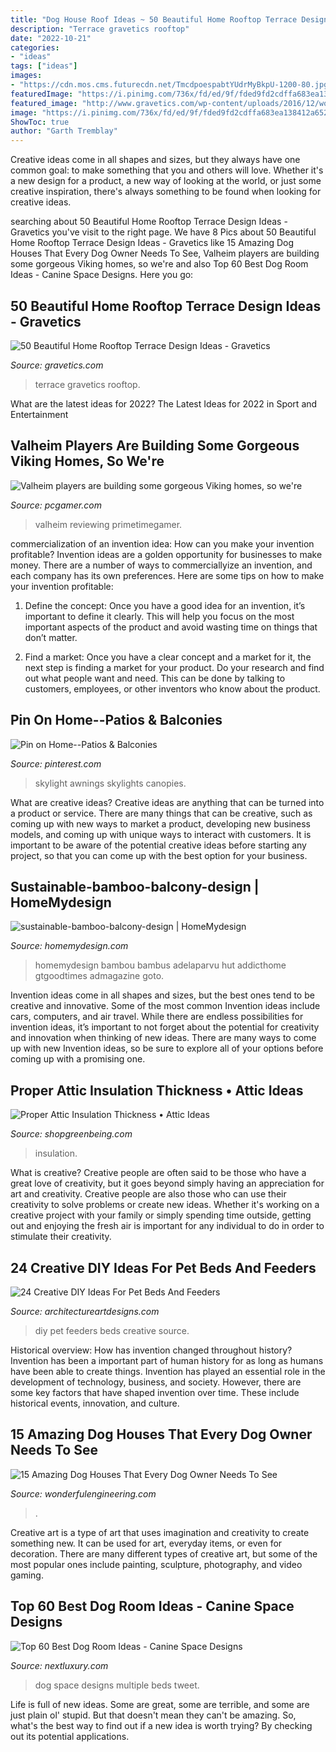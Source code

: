 ```yaml
---
title: "Dog House Roof Ideas ~ 50 Beautiful Home Rooftop Terrace Design Ideas"
description: "Terrace gravetics rooftop"
date: "2022-10-21"
categories:
- "ideas"
tags: ["ideas"]
images:
- "https://cdn.mos.cms.futurecdn.net/TmcdpoespabtYUdrMyBkpU-1200-80.jpg"
featuredImage: "https://i.pinimg.com/736x/fd/ed/9f/fded9fd2cdffa683ea138412a652d12f--metal-pergola-skylights.jpg"
featured_image: "http://www.gravetics.com/wp-content/uploads/2016/12/wooden-arbor-and-yellow-lighting.jpg"
image: "https://i.pinimg.com/736x/fd/ed/9f/fded9fd2cdffa683ea138412a652d12f--metal-pergola-skylights.jpg"
ShowToc: true
author: "Garth Tremblay"
---
```



Creative ideas come in all shapes and sizes, but they always have one common goal: to make something that you and others will love. Whether it's a new design for a product, a new way of looking at the world, or just some creative inspiration, there's always something to be found when looking for creative ideas.

	

		
searching about 50 Beautiful Home Rooftop Terrace Design Ideas - Gravetics you've visit to the right page. We have 8 Pics about 50 Beautiful Home Rooftop Terrace Design Ideas - Gravetics like 15 Amazing Dog Houses That Every Dog Owner Needs To See, Valheim players are building some gorgeous Viking homes, so we&#039;re and also Top 60 Best Dog Room Ideas - Canine Space Designs. Here you go:
		
    
## 50 Beautiful Home Rooftop Terrace Design Ideas - Gravetics

<img loading=lazy src="http://www.gravetics.com/wp-content/uploads/2016/12/wooden-arbor-and-yellow-lighting.jpg" onerror="this.onerror=null;this.src='https://tse3.mm.bing.net/th?id=OIP.PJ2uN1Cf8XEEGi9N85aTEAHaH_&amp;pid=15.1';" alt="50 Beautiful Home Rooftop Terrace Design Ideas - Gravetics">

_Source: gravetics.com_

>terrace gravetics rooftop. 

	

What are the latest ideas for 2022?
The Latest Ideas for 2022 in Sport and Entertainment

    
## Valheim Players Are Building Some Gorgeous Viking Homes, So We&#039;re

<img loading=lazy src="https://cdn.mos.cms.futurecdn.net/TmcdpoespabtYUdrMyBkpU-1200-80.jpg" onerror="this.onerror=null;this.src='https://tse4.mm.bing.net/th?id=OIP.XFAb_7BNKTr-brnqawGc2wHaEK&amp;pid=15.1';" alt="Valheim players are building some gorgeous Viking homes, so we&#039;re">

_Source: pcgamer.com_

>valheim reviewing primetimegamer. 

	

commercialization of an invention idea: How can you make your invention profitable?
Invention ideas are a golden opportunity for businesses to make money. There are a number of ways to commerciallyize an invention, and each company has its own preferences. Here are some tips on how to make your invention profitable:
1. Define the concept: Once you have a good idea for an invention, it’s important to define it clearly. This will help you focus on the most important aspects of the product and avoid wasting time on things that don’t matter.

2. Find a market: Once you have a clear concept and a market for it, the next step is finding a market for your product. Do your research and find out what people want and need. This can be done by talking to customers, employees, or other inventors who know about the product.


    
## Pin On Home--Patios &amp; Balconies

<img loading=lazy src="https://i.pinimg.com/736x/fd/ed/9f/fded9fd2cdffa683ea138412a652d12f--metal-pergola-skylights.jpg" onerror="this.onerror=null;this.src='https://tse3.mm.bing.net/th?id=OIP.QQK0jCd9wfg6Pghzh1ea_gHaJ6&amp;pid=15.1';" alt="Pin on Home--Patios &amp; Balconies">

_Source: pinterest.com_

>skylight awnings skylights canopies. 

	

What are creative ideas?
Creative ideas are anything that can be turned into a product or service. There are many things that can be creative, such as coming up with new ways to market a product, developing new business models, and coming up with unique ways to interact with customers. It is important to be aware of the potential creative ideas before starting any project, so that you can come up with the best option for your business.

    
## Sustainable-bamboo-balcony-design | HomeMydesign

<img loading=lazy src="https://homemydesign.com/wp-content/uploads/2019/12/sustainable-bamboo-balcony-design.jpg" onerror="this.onerror=null;this.src='https://tse3.mm.bing.net/th?id=OIP.PfWk_KY9OGZfoz2869eeFQHaKN&amp;pid=15.1';" alt="sustainable-bamboo-balcony-design | HomeMydesign">

_Source: homemydesign.com_

>homemydesign bambou bambus adelaparvu hut addicthome gtgoodtimes admagazine goto. 

	

Invention ideas come in all shapes and sizes, but the best ones tend to be creative and innovative. Some of the most common Invention ideas include cars, computers, and air travel. While there are endless possibilities for invention ideas, it’s important to not forget about the potential for creativity and innovation when thinking of new ideas. There are many ways to come up with new Invention ideas, so be sure to explore all of your options before coming up with a promising one.

    
## Proper Attic Insulation Thickness • Attic Ideas

<img loading=lazy src="https://shopgreenbeing.com/wp-content/uploads/2018/02/reduce-your-heating-bills-upgrading-your-attic-insulation-intended-for-proportions-2128-x-1424-1-630x380.jpg" onerror="this.onerror=null;this.src='https://tse1.mm.bing.net/th?id=OIP.uqUjAzH41WTjbtW3Om3J5AHaEd&amp;pid=15.1';" alt="Proper Attic Insulation Thickness • Attic Ideas">

_Source: shopgreenbeing.com_

>insulation. 

	

What is creative?
Creative people are often said to be those who have a great love of creativity, but it goes beyond simply having an appreciation for art and creativity. Creative people are also those who can use their creativity to solve problems or create new ideas. Whether it's working on a creative project with your family or simply spending time outside, getting out and enjoying the fresh air is important for any individual to do in order to stimulate their creativity.

    
## 24 Creative DIY Ideas For Pet Beds And Feeders

<img loading=lazy src="https://www.architectureartdesigns.com/wp-content/uploads/2013/10/1548-630x699.jpg" onerror="this.onerror=null;this.src='https://tse3.mm.bing.net/th?id=OIP.AG4ZTUnoVEUGoxSr9-wgWAHaIN&amp;pid=15.1';" alt="24 Creative DIY Ideas For Pet Beds And Feeders">

_Source: architectureartdesigns.com_

>diy pet feeders beds creative source. 

	

Historical overview: How has invention changed throughout history?
Invention has been a important part of human history for as long as humans have been able to create things. Invention has played an essential role in the development of technology, business, and society. However, there are some key factors that have shaped invention over time. These include historical events, innovation, and culture.

    
## 15 Amazing Dog Houses That Every Dog Owner Needs To See

<img loading=lazy src="https://wonderfulengineering.com/wp-content/uploads/2014/07/Amazing-Doghouses-9.jpg" onerror="this.onerror=null;this.src='https://tse4.mm.bing.net/th?id=OIP.ywkNBIiHSV-sKZLjHhI0EgHaHa&amp;pid=15.1';" alt="15 Amazing Dog Houses That Every Dog Owner Needs To See">

_Source: wonderfulengineering.com_

>. 

	

Creative art is a type of art that uses imagination and creativity to create something new. It can be used for art, everyday items, or even for decoration. There are many different types of creative art, but some of the most popular ones include painting, sculpture, photography, and video gaming.

    
## Top 60 Best Dog Room Ideas - Canine Space Designs

<img loading=lazy src="http://nextluxury.com/wp-content/uploads/multiple-dog-beds-dog-room-ideas.jpg" onerror="this.onerror=null;this.src='https://tse4.mm.bing.net/th?id=OIP.UTg-xrs1v1hcw7OdMGCPAAAAAA&amp;pid=15.1';" alt="Top 60 Best Dog Room Ideas - Canine Space Designs">

_Source: nextluxury.com_

>dog space designs multiple beds tweet. 

	

Life is full of new ideas. Some are great, some are terrible, and some are just plain ol' stupid. But that doesn't mean they can't be amazing. So, what's the best way to find out if a new idea is worth trying? By checking out its potential applications.

